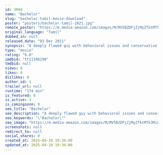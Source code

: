 ```yaml
---
id: 3004
name: "Bachelor"
slug: "bachelor-tamil-movie-download"
poster: "posters/bachelor-tamil-2021.jpg"
remote_poster: "https://m.media-amazon.com/images/M/MV5BZDFjZjMyZTktMTk3Mi00YWZjLWFiNjYtYTczN2ZhODk1MjEzXkEyXkFqcGc@._V1_SX300.jpg"
original_language: "Tamil"
dubbed_in: null
released_date: "03 Dec 2021"
synopsis: "A deeply flawed guy with behavioral issues and conservative background get into a live-in relationship with a hep modern girl and the problems that follow"
type: "movie"
rating: "6.0"
imdbid: "tt11396290"
tmdbid: null
views: 0
likes: 0
dislikes: 0
author_id: 1
trailer_url: null
runtime: "174 min"
is_featured: 0
is_active: 1
is_comingsoon: 0
seo_title: "Bachelor"
seo_description: "A deeply flawed guy with behavioral issues and conservative background get into a live-in relationship with a hep modern girl and the problems that follow"
seo_keywords: "\"Bachelor\""
seo_image: "https://m.media-amazon.com/images/M/MV5BZDFjZjMyZTktMTk3Mi00YWZjLWFiNjYtYTczN2ZhODk1MjEzXkEyXkFqcGc@._V1_SX300.jpg"
screenshots: null
redirect_to: null
social_shares: 0
created_at: 2025-04-10 19:34:00
updated_at: 2025-04-10 19:34:00
---
```


